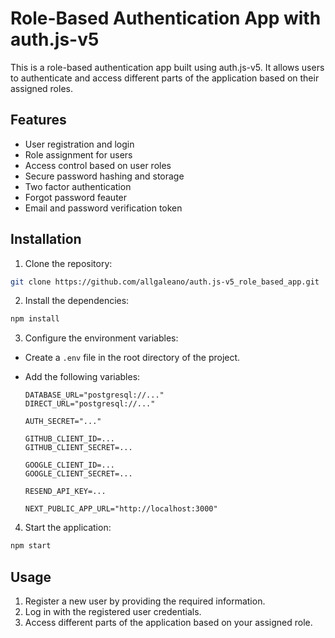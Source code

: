 # Role-Based Authentication App with auth.js-v5

This is a role-based authentication app built using auth.js-v5. It allows users to authenticate and access different parts of the application based on their assigned roles.

## Features

- User registration and login
- Role assignment for users
- Access control based on user roles
- Secure password hashing and storage
- Two factor authentication
- Forgot password feauter
- Email and password verification token

## Installation

1. Clone the repository:

  ```bash
  git clone https://github.com/allgaleano/auth.js-v5_role_based_app.git
  ```

2. Install the dependencies:

  ```bash
  npm install
  ```

3. Configure the environment variables:

  - Create a `.env` file in the root directory of the project.
  - Add the following variables:

    ```plaintext
    DATABASE_URL="postgresql://..."
    DIRECT_URL="postgresql://..."

    AUTH_SECRET="..."

    GITHUB_CLIENT_ID=...
    GITHUB_CLIENT_SECRET=...

    GOOGLE_CLIENT_ID=...
    GOOGLE_CLIENT_SECRET=...

    RESEND_API_KEY=...

    NEXT_PUBLIC_APP_URL="http://localhost:3000"
    ```

4. Start the application:

  ```bash
  npm start
  ```

## Usage

1. Register a new user by providing the required information.
2. Log in with the registered user credentials.
3. Access different parts of the application based on your assigned role.
